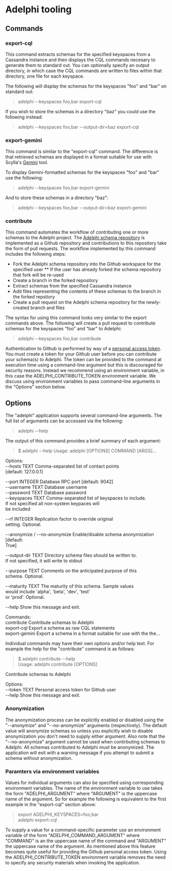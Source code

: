 # Adelphi tooling

## Commands

### export-cql
This command extracts schemas for the specified keyspaces from a Cassandra instance and then displays the CQL commands necesary to generate them to standard out.  You can optionally specify an output directory, in which case the CQL commands are written to files within that directory, one file for each keyspace.

The following will display the schemas for the keyspaces "foo" and "bar" on standard out: 

> adelphi --keyspaces foo,bar export-cql

If you wish to store the schemas in a directory "baz" you could use the following instead:

> adelphi --keyspaces foo,bar --output-dir=baz export-cql

### export-gemini
This command is similar to the "export-cql" command.  The difference is that retrieved schemas are displayed in a format suitable for use with Scylla's [Gemini](https://github.com/scylladb/gemini) tool.

To display Gemini-formatted schemas for the keyspaces "foo" and "bar" use the following:

> adelphi --keyspaces foo,bar export-gemini

And to store these schemas in a directory "baz":

> adelphi --keyspaces foo,bar --output-dir=baz export-gemini

### contribute
This command automates the workflow of contributing one or more schemas to the Adelphi project.  The [Adelphi schema repository](https://github.com/datastax/adelphi-schemas) is implemented as a Github repository and contributions to this repository take the form of pull requests.  The workflow implemented by this command includes the following steps:

* Fork the Adelphi schema repository into the Github workspace for the specified user
** If the user has already forked the schema repository that fork will be re-used
* Create a branch in the forked repository
* Extract schemas from the specified Cassandra instance
* Add files representing the contents of these schemas to the branch in the forked repsitory
* Create a pull request on the Adelphi schema repository for the newly-created branch and files

The syntax for using this command looks very similar to the export commands above.  The following will create a pull request to contribute schemas for the keyspaces "foo" and "bar" to Adelphi:

> adelphi --keyspaces foo,bar contribute

Authentication to Github is performed by way of a [personal access token](https://docs.github.com/en/free-pro-team@latest/github/authenticating-to-github/creating-a-personal-access-token).  You must create a token for your Github user before you can contribute your schema(s) to Adelphi.  The token can be provided to the command at execution time using a command-line argument but this is discouraged for security reasons.  Instead we recommend using an environment variable, in this case the ADELPHI_CONTRIBUTE_TOKEN environment variable.  We discuss using environment variables to pass command-line arguments in the "Options" section below.

## Options
The "adelphi" application supports several command-line arguments.  The full list of arguments can be accessed via the following:

> adelphi --help

The output of this command provides a brief summary of each argument:

> $ adelphi --help
Usage: adelphi [OPTIONS] COMMAND [ARGS]...  
  
Options:  
  --hosts TEXT                  Comma-separated list of contact points  
                                [default: 127.0.0.1]  
  
  --port INTEGER                Database RPC port  [default: 9042]  
  --username TEXT               Database username  
  --password TEXT               Database password  
  --keyspaces TEXT              Comma-separated list of keyspaces to include.  
                                If not specified all non-system keypaces will  
                                be included  
  
  --rf INTEGER                  Replication factor to override original  
                                setting. Optional.  
  
  --anonymize / --no-anonymize  Enable/disable schema anonymization  [default:  
                                True]  
  
  --output-dir TEXT             Directory schema files should be written to.  
                                If not specified, it will write to stdout  
  
  --purpose TEXT                Comments on the anticipated purpose of this  
                                schema.  Optional.  
  
  --maturity TEXT               The maturity of this schema.  Sample values  
                                would include 'alpha', 'beta', 'dev', 'test'  
                                or 'prod'.  Optional.  
  
  --help                        Show this message and exit.  
  
Commands:  
  contribute     Contribute schemas to Adelphi  
  export-cql     Export a schema as raw CQL statements  
  export-gemini  Export a schema in a format suitable for use with the the...

Individual commands may have their own options and/or help text.  For example the help for the "contribute" command is as follows:

> $ adelphi contribute --help  
Usage: adelphi contribute [OPTIONS]  
>  
   Contribute schemas to Adelphi  
>  
Options:  
  --token TEXT  Personal access token for Github user  
  --help        Show this message and exit.

### Anonymization
The anonymization process can be explicitly enabled or disabled using the "--anonymize" and "--no-anonymize" arguments (respectively).  The default value will anonymize schemas so unless you explicitly wish to disable anonymization you don't need to supply either argument.  Also note that the "--no-anonymize" argument cannot be used when contirbuting schemas to Adelphi.  All schemas contributed to Adelphi *must* be anonymized.  The application will exit with a warning message if you attempt to submit a schema without anonymization.

### Paramters via environment variables
Values for individual arguments can also be specified using corresponding environment variables.  The name of the environment variable to use takes the form "ADELPHI_ARGUMENT" where "ARGUMENT" is the uppercase name of the argument.  So for example the following is equivalent to the first example in the "export-cql" section above:

> export ADELPHI_KEYSPACES=foo,bar  
adelphi export-cql

To supply a value for a command-specific parameter use an environment variable of the form "ADELPHI_COMMAND_ARGUMENT" where "COMMAND" is an the uppercase name of the command and "ARGUMENT" the uppercase name of the argument.  As mentioned above this feature becomes quite useful for providing the Github personal access token.  Using the ADELPHI_CONTRIBUTE_TOKEN environment variable removes the need to specify any security materials when invoking the application.
